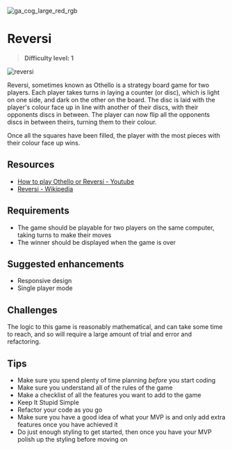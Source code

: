 ![ga_cog_large_red_rgb](https://cloud.githubusercontent.com/assets/40461/8183776/469f976e-1432-11e5-8199-6ac91363302b.png)

# Reversi

> **Difficulty level: 1**

![reversi](https://media.git.generalassemb.ly/user/15120/files/daf26380-fec9-11e8-8dc3-6c154c0e5f99)

Reversi, sometimes known as Othello is a strategy board game for two players. Each player takes turns in laying a counter (or disc), which is light on one side, and dark on the other on the board. The disc is laid with the player's colour face up in line with another of their discs, with their opponents discs in between. The player can now flip all the opponents discs in between theirs, turning them to their colour.

Once all the squares have been filled, the player with the most pieces with their colour face up wins.

## Resources

* [How to play Othello or Reversi - Youtube](https://www.youtube.com/watch?v=Ol3Id7xYsY4)
* [Reversi - Wikipedia](https://en.wikipedia.org/wiki/Reversi)

## Requirements

* The game should be playable for two players on the same computer, taking turns to make their moves
* The winner should be displayed when the game is over

## Suggested enhancements

* Responsive design
* Single player mode

## Challenges

The logic to this game is reasonably mathematical, and can take some time to reach, and so will require a large amount of trial and error and refactoring.

## Tips

* Make sure you spend plenty of time planning _before_ you start coding
* Make sure you understand all of the rules of the game
* Make a checklist of all the features you want to add to the game
* Keep It Stupid Simple
* Refactor your code as you go
* Make sure you have a good idea of what your MVP is and only add extra features once you have achieved it
* Do just enough styling to get started, then once you have your MVP polish up the styling before moving on
